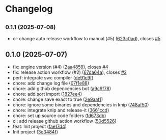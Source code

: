 # Changelog

## <small>0.1.1 (2025-07-08)</small>

* ci: change auto release workflow to manual (#5) ([623c0ad](https://github.com/viettrace/viettrace-core/commit/623c0ad)), closes [#5](https://github.com/viettrace/viettrace-core/issues/5)

## 0.1.0 (2025-07-07)

* fix: engine version (#4) ([2aa4859](https://github.com/viettrace/viettrace-core/commit/2aa4859)), closes [#4](https://github.com/viettrace/viettrace-core/issues/4)
* fix: release action workflow (#2) ([67da64a](https://github.com/viettrace/viettrace-core/commit/67da64a)), closes [#2](https://github.com/viettrace/viettrace-core/issues/2)
* perf: integrate swc compiler ([de91c9f](https://github.com/viettrace/viettrace-core/commit/de91c9f))
* chore: add change log file ([07f1e88](https://github.com/viettrace/viettrace-core/commit/07f1e88))
* chore: add github depencencies bot ([a9c9f78](https://github.com/viettrace/viettrace-core/commit/a9c9f78))
* chore: add sort import ([1827ee4](https://github.com/viettrace/viettrace-core/commit/1827ee4))
* chore: change save exact to true ([2e9aaf1](https://github.com/viettrace/viettrace-core/commit/2e9aaf1))
* chore: ignore some binaries and dependencies in knip ([748af50](https://github.com/viettrace/viettrace-core/commit/748af50))
* chore: integrate knip and release-it ([3661ccd](https://github.com/viettrace/viettrace-core/commit/3661ccd))
* chore: set up source code folders ([fd673db](https://github.com/viettrace/viettrace-core/commit/fd673db))
* ci: add release github action workflow ([50d5526](https://github.com/viettrace/viettrace-core/commit/50d5526))
* feat: Init project ([fae17d4](https://github.com/viettrace/viettrace-core/commit/fae17d4))
* Init project ([3e3484f](https://github.com/viettrace/viettrace-core/commit/3e3484f))
